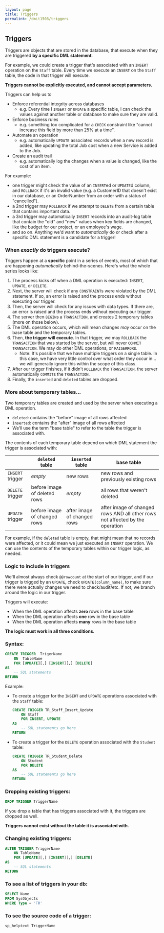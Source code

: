 ```yaml
---
layout: page
title: Triggers
permalink: /dmit1508/triggers
---
```


## Triggers

Triggers are objects that are stored in the database, that execute when they are triggered **by a specific DML statement**.

For example, we could create a trigger that's associated with an `INSERT` operation on the `Staff` table. Every time we execute an `INSERT` on the `Staff` table, the code in that trigger will execute.

**Triggers cannot be explicitly executed, and cannot accept parameters.**

Triggers can help us to
- Enforce referential integrity across databases
    - e.g. Every time I `INSERT` or `UPDATE` a specific table, I can check the values against another table or database to make sure they are valid.
- Enforce business rules
    - e.g. something too complicated for a `CHECK` constraint like "cannot increase this field by more than 25% at a time".
- Automate an operation
    - e.g. automatically `UPDATE` associated records when a new record is added, like updating the total Job cost when a new Service is added to the Job.
- Create an audit trail
    - e.g. automatically log the changes when a value is changed, like the cost of an item.

For example: 
+ one trigger might check the value of an `INSERT`ed or `UPDATE`d column, and `ROLLBACK` if it's an invalid value (e.g. a CustomerID that doesn't exist in our database, or an OrderNumber from an order with a status of "cancelled").
+ a 2nd trigger may `ROLLBACK` if we attempt to `DELETE` from a certain table that contains important data.
+ a 3rd trigger may automatically `INSERT` records into an audit-log table that contain the "old" and "new" values when key fields are changed, like the budget for our project, or an employee's wage.
+ and so on. Anything we'd want to *automatically* do or check after a specific DML statement is a candidate for a trigger!

### When *exactly* do triggers execute?
Triggers happen at a **specific** point in a series of events, most of which that are happening *automatically* behind-the-scenes. Here's what the whole series looks like:
1. The process kicks off when a DML operation is executed: `INSERT`, `UPDATE`, or `DELETE`.
1. Next, the server will check if any `CONSTRAINT`s were violated by the DML statement. If so, an error is raised and the process ends without executing our trigger.
1. Then, the server will check for any issues with data types. If there are, an error is raised and the process ends without executing our trigger.
1. The server then `BEGIN`s a `TRANSACTION`, and creates 2 temporary tables (more on those below).
1. The DML operation occurs, which will mean changes *may* occur on the base table and the temporary tables.
1. Then, **the trigger will execute**. In that trigger, we may `ROLLBACK` the `TRANSACTION` that was started by the server, but will never `COMMIT TRANSACTION`. We may do other DML operations, or `RAISERROR`s.
    + Note: It's possible that we have multiple triggers on a single table. In this case, we have very little control over what order they occur in... we will generally ignore this within the scope of this class.
1. After our trigger finishes, if it didn't `ROLLBACK` the `TRANSACTION`, the server automatically `COMMIT`s the `TRANSACTION`.
1. Finally, the `inserted` and `deleted` tables are dropped.


### More about temporary tables...
Two temporary tables are created and used by the server when executing a DML operation.
- `deleted`: contains the "before" image of all rows affected
- `inserted`: contains the "after" image of all rows affected
- We'll use the term "base table" to refer to the table the trigger is associated with.

The contents of each temporary table depend on which DML statement the trigger is associated with:

| |  `deleted` table | `inserted` table | base table
--- | --- | --- | --- 
`INSERT` trigger | *empty* | new rows | new rows and previously existing rows
`DELETE` trigger | before image of deleted rows | *empty* | all rows that weren't deleted
`UPDATE` trigger |  before image of changed rows | after image of changed rows | after image of changed rows AND all other rows not affected by the operation

For example, if the `deleted` table is empty, that might mean that no records were affected, or it could mean we just executed an `INSERT` operation. We can use the contents of the temporary tables within our trigger logic, as needed.

### Logic to include in triggers
We'll almost always check `@@rowcount` at the start of our trigger, and if our trigger is trigged by an `UPDATE`, check `UPDATE(column_name)`, to make sure there were actually changes we need to check/audit/etc. If not, we branch around the logic in our trigger.

Triggers will execute:
- When the DML operation affects **zero** rows in the base table
- When the DML operation affects **one** row in the base table
- When the DML operation affects **many** rows in the base table

**The logic must work in all three conditions.**

### Syntax:
```sql
CREATE TRIGGER	TrigerName
	ON	TableName
	FOR [UPDATE][,] [INSERT][,] [DELETE]	
AS
	-- SQL statements
RETURN
```

Example:
- To create a trigger for the `INSERT` and `UPDATE` operations associated with the `Staff` table:
    ```sql
    CREATE TRIGGER TR_Staff_Insert_Update
        ON Staff 
        FOR INSERT, UPDATE	
    AS
        -- SQL statements go here
    RETURN
    ```

- To create a trigger for the `DELETE` operation associated with the `Student` table:
    ```sql
    CREATE TRIGGER TR_Student_Delete
        ON Student 
        FOR DELETE	
    AS
        -- SQL statements go here
    RETURN
    ```

### Dropping existing triggers:
```sql
DROP TRIGGER TriggerName
```
    
If you drop a table that has triggers associated with it, the triggers are dropped as well.

**Triggers cannot exist without the table it is associated with.**

### Changing existing triggers:
```sql
ALTER TRIGGER TriggerName
    ON TableName
    FOR [UPDATE][,] [INSERT][,] [DELETE]
AS
    -- SQL statements
RETURN
```

### To see a list of triggers in your db:
```sql
SELECT Name 
FROM SysObjects 
WHERE Type = 'TR'
```

### To see the source code of a trigger:
```sql
sp_helptext TriggerName
```